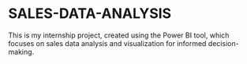 # SALES-DATA-ANALYSIS
This is my internship project, created using the Power BI tool, which focuses on sales data analysis and visualization for informed decision-making.
